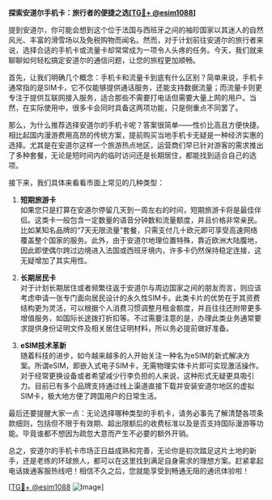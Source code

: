 **探索安道尔手机卡：旅行者的便捷之选[[TG💪+ @esim1088](https://t.me/s/esim1088)]**

提到安道尔，你可能会想到这个位于法国与西班牙之间的袖珍国家以其迷人的自然风光、丰富的滑雪场以及免税购物而闻名。然而，对于计划前往安道尔的旅行者来说，选择合适的手机卡或流量卡却常常成为一项令人头疼的任务。今天，我们就来聊聊如何轻松搞定安道尔的通信问题，让您的旅程更加顺畅。

首先，让我们明确几个概念：手机卡和流量卡到底有什么区别？简单来说，手机卡通常指的是SIM卡，它不仅能够提供通话服务，还能支持数据流量；而流量卡则更专注于提供互联网接入服务，适合那些不需要打电话但需要大量上网的用户。当然，在实际使用中，很多卡会同时具备这两项功能，只是侧重点不同罢了。

那么，为什么推荐选择安道尔的手机卡呢？答案很简单——性价比高且方便快捷。相比起国内漫游费用高昂的传统方案，提前购买当地手机卡无疑是一种经济实惠的选择。尤其是在安道尔这样一个旅游热点地区，运营商们早已针对游客的需求推出了多种套餐，无论是短时间内的临时访问还是长期居住，都能找到适合自己的选项。

接下来，我们具体来看看市面上常见的几种类型：

1. **短期旅游卡**  
   如果您只是打算在安道尔停留几天到一周左右的时间，短期旅游卡将是最佳伴侣。这类卡一般包含一定数量的语音分钟数和流量额度，并且价格非常亲民。比如某知名品牌的“7天无限流量”套餐，只需支付几十欧元即可享受高速网络覆盖整个国家的服务。此外，由于安道尔地理位置特殊，靠近欧洲大陆腹地，因此即使偶尔跨过边境进入法国或西班牙境内，许多卡仍然保持稳定连接，这无疑增加了其实用性。

2. **长期居民卡**  
   对于计划长期居住或者频繁往返于安道尔与周边国家之间的朋友而言，则应该考虑申请一张专门面向居民设计的永久性SIM卡。此类卡片的优势在于其资费结构更为灵活，可以根据个人消费习惯调整月租金额度，并且往往还附带更多增值服务，如国际长途拨打折扣等。不过需要注意的是，办理此类业务通常要求提供身份证明文件及相关居住证明材料，所以务必提前做好准备。

3. **eSIM技术革新**  
   随着科技的进步，如今越来越多的人开始关注一种名为eSIM的新式解决方案。所谓eSIM，即嵌入式电子SIM卡，无需物理实体卡片即可实现激活操作。对于经常更换设备或者希望减少行李负担的人来说，这种形式无疑更具吸引力。目前已有多个品牌支持通过线上渠道直接下载并安装安道尔地区的虚拟SIM卡，极大地方便了跨国用户的日常生活。

最后还要提醒大家一点：无论选择哪种类型的手机卡，请务必事先了解清楚各项条款细则，包括但不限于有效期、超出限额后的收费标准以及是否支持国际漫游等功能。毕竟谁都不想因为疏忽大意而产生不必要的额外开销。

总之，安道尔的手机卡市场正日益成熟和完善，无论你是初次踏足这片土地的新手，还是老练的环球旅人，都可以在这里找到满足自身需求的理想方案。赶紧拿起电话拨通客服热线吧！相信不久之后，您就能享受到畅通无阻的通讯体验啦！

[[TG💪+ @esim1088](https://t.me/s/esim1088) ![Image](https://i.postimg.cc/4NQfJmqS/Snipaste-2025-05-13-00-14-12.png)]